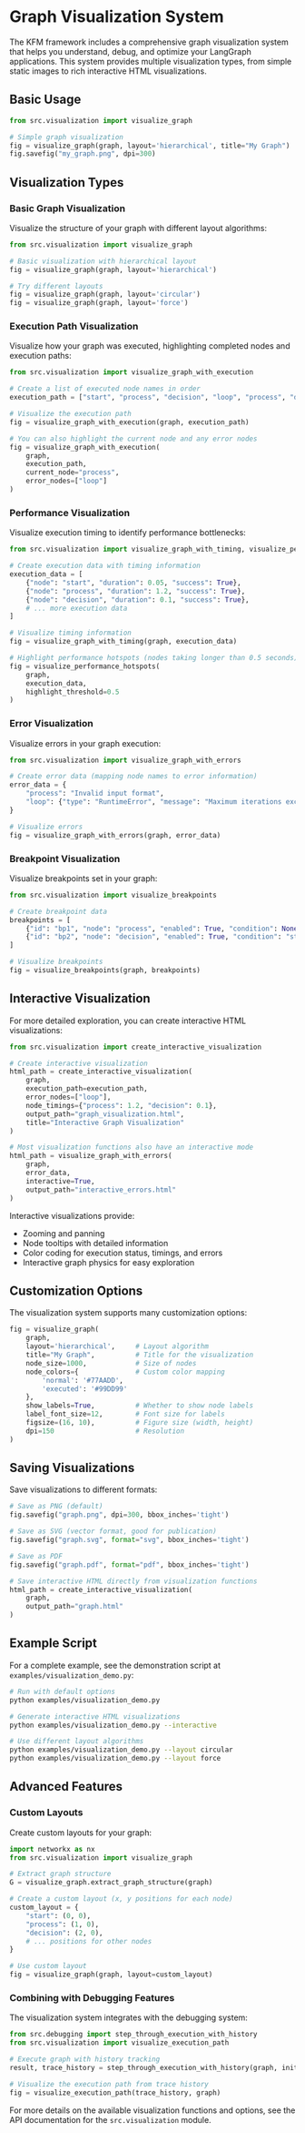 # Graph Visualization System

The KFM framework includes a comprehensive graph visualization system that helps you understand, debug, and optimize your LangGraph applications. This system provides multiple visualization types, from simple static images to rich interactive HTML visualizations.

## Basic Usage

```python
from src.visualization import visualize_graph

# Simple graph visualization
fig = visualize_graph(graph, layout='hierarchical', title="My Graph")
fig.savefig("my_graph.png", dpi=300)
```

## Visualization Types

### Basic Graph Visualization

Visualize the structure of your graph with different layout algorithms:

```python
from src.visualization import visualize_graph

# Basic visualization with hierarchical layout
fig = visualize_graph(graph, layout='hierarchical')

# Try different layouts
fig = visualize_graph(graph, layout='circular')
fig = visualize_graph(graph, layout='force')
```

### Execution Path Visualization

Visualize how your graph was executed, highlighting completed nodes and execution paths:

```python
from src.visualization import visualize_graph_with_execution

# Create a list of executed node names in order
execution_path = ["start", "process", "decision", "loop", "process", "decision", "finish"]

# Visualize the execution path
fig = visualize_graph_with_execution(graph, execution_path)

# You can also highlight the current node and any error nodes
fig = visualize_graph_with_execution(
    graph, 
    execution_path,
    current_node="process",
    error_nodes=["loop"]
)
```

### Performance Visualization

Visualize execution timing to identify performance bottlenecks:

```python
from src.visualization import visualize_graph_with_timing, visualize_performance_hotspots

# Create execution data with timing information
execution_data = [
    {"node": "start", "duration": 0.05, "success": True},
    {"node": "process", "duration": 1.2, "success": True},
    {"node": "decision", "duration": 0.1, "success": True},
    # ... more execution data
]

# Visualize timing information
fig = visualize_graph_with_timing(graph, execution_data)

# Highlight performance hotspots (nodes taking longer than 0.5 seconds)
fig = visualize_performance_hotspots(
    graph, 
    execution_data, 
    highlight_threshold=0.5
)
```

### Error Visualization

Visualize errors in your graph execution:

```python
from src.visualization import visualize_graph_with_errors

# Create error data (mapping node names to error information)
error_data = {
    "process": "Invalid input format",
    "loop": {"type": "RuntimeError", "message": "Maximum iterations exceeded"}
}

# Visualize errors
fig = visualize_graph_with_errors(graph, error_data)
```

### Breakpoint Visualization

Visualize breakpoints set in your graph:

```python
from src.visualization import visualize_breakpoints

# Create breakpoint data
breakpoints = [
    {"id": "bp1", "node": "process", "enabled": True, "condition": None},
    {"id": "bp2", "node": "decision", "enabled": True, "condition": "state['counter'] > 3"}
]

# Visualize breakpoints
fig = visualize_breakpoints(graph, breakpoints)
```

## Interactive Visualization

For more detailed exploration, you can create interactive HTML visualizations:

```python
from src.visualization import create_interactive_visualization

# Create interactive visualization
html_path = create_interactive_visualization(
    graph,
    execution_path=execution_path,
    error_nodes=["loop"],
    node_timings={"process": 1.2, "decision": 0.1},
    output_path="graph_visualization.html",
    title="Interactive Graph Visualization"
)

# Most visualization functions also have an interactive mode
html_path = visualize_graph_with_errors(
    graph,
    error_data,
    interactive=True,
    output_path="interactive_errors.html"
)
```

Interactive visualizations provide:
- Zooming and panning
- Node tooltips with detailed information
- Color coding for execution status, timings, and errors
- Interactive graph physics for easy exploration

## Customization Options

The visualization system supports many customization options:

```python
fig = visualize_graph(
    graph,
    layout='hierarchical',     # Layout algorithm
    title="My Graph",          # Title for the visualization
    node_size=1000,            # Size of nodes
    node_colors={              # Custom color mapping
        'normal': '#77AADD',
        'executed': '#99DD99'
    },
    show_labels=True,          # Whether to show node labels
    label_font_size=12,        # Font size for labels
    figsize=(16, 10),          # Figure size (width, height)
    dpi=150                    # Resolution
)
```

## Saving Visualizations

Save visualizations to different formats:

```python
# Save as PNG (default)
fig.savefig("graph.png", dpi=300, bbox_inches='tight')

# Save as SVG (vector format, good for publication)
fig.savefig("graph.svg", format="svg", bbox_inches='tight')

# Save as PDF
fig.savefig("graph.pdf", format="pdf", bbox_inches='tight')

# Save interactive HTML directly from visualization functions
html_path = create_interactive_visualization(
    graph,
    output_path="graph.html"
)
```

## Example Script

For a complete example, see the demonstration script at `examples/visualization_demo.py`:

```bash
# Run with default options
python examples/visualization_demo.py

# Generate interactive HTML visualizations
python examples/visualization_demo.py --interactive

# Use different layout algorithms
python examples/visualization_demo.py --layout circular
python examples/visualization_demo.py --layout force
```

## Advanced Features

### Custom Layouts

Create custom layouts for your graph:

```python
import networkx as nx
from src.visualization import visualize_graph

# Extract graph structure
G = visualize_graph.extract_graph_structure(graph)

# Create a custom layout (x, y positions for each node)
custom_layout = {
    "start": (0, 0),
    "process": (1, 0),
    "decision": (2, 0),
    # ... positions for other nodes
}

# Use custom layout
fig = visualize_graph(graph, layout=custom_layout)
```

### Combining with Debugging Features

The visualization system integrates with the debugging system:

```python
from src.debugging import step_through_execution_with_history
from src.visualization import visualize_execution_path

# Execute graph with history tracking
result, trace_history = step_through_execution_with_history(graph, initial_state)

# Visualize the execution path from trace history
fig = visualize_execution_path(trace_history, graph)
```

For more details on the available visualization functions and options, see the API documentation for the `src.visualization` module. 